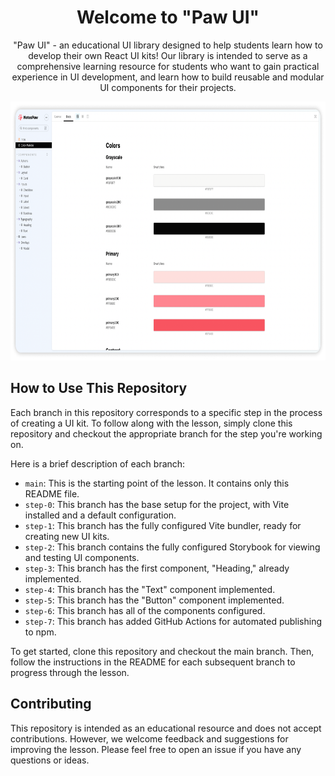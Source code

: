 <div align="center">
    <h1>
        Welcome to "Paw UI" 
    </h1>
    <p>
      "Paw UI" - an educational UI library designed to help students learn how to develop their own React UI kits! Our library is intended to serve as a comprehensive learning resource for students who want to gain practical experience in UI development, and learn how to build reusable and modular UI components for their projects.
    <p>
    <img alt="Notes Paw preview" src="assets/preview.png" width="793" height="414">
</div>

## How to Use This Repository

Each branch in this repository corresponds to a specific step in the process of creating a UI kit. To follow along with the lesson, simply clone this repository and checkout the appropriate branch for the step you're working on.

Here is a brief description of each branch:

- `main`: This is the starting point of the lesson. It contains only this README file.
- `step-0`: This branch has the base setup for the project, with Vite installed and a default configuration.
- `step-1`: This branch has the fully configured Vite bundler, ready for creating new UI kits.
- `step-2`: This branch contains the fully configured Storybook for viewing and testing UI components.
- `step-3`: This branch has the first component, "Heading," already implemented.
- `step-4`: This branch has the "Text" component implemented.
- `step-5`: This branch has the "Button" component implemented.
- `step-6`: This branch has all of the components configured.
- `step-7`: This branch has added GitHub Actions for automated publishing to npm.

To get started, clone this repository and checkout the main branch. Then, follow the instructions in the README for each subsequent branch to progress through the lesson.

## Contributing

This repository is intended as an educational resource and does not accept contributions. However, we welcome feedback and suggestions for improving the lesson. Please feel free to open an issue if you have any questions or ideas.